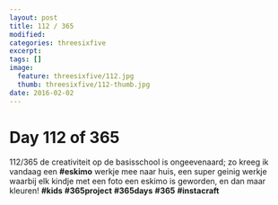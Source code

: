 ```yaml
---
layout: post
title: 112 / 365
modified:
categories: threesixfive
excerpt:
tags: []
image:
  feature: threesixfive/112.jpg
  thumb: threesixfive/112-thumb.jpg
date: 2016-02-02
---
```


# Day 112 of 365

112/365 de creativiteit op de basisschool is ongeevenaard; zo kreeg ik vandaag een **\#eskimo** werkje mee naar huis, een super geinig werkje waarbij elk kindje met een foto een eskimo is geworden, en dan maar kleuren! **\#kids** **\#365project** **\#365days** **\#365** **\#instacraft**
